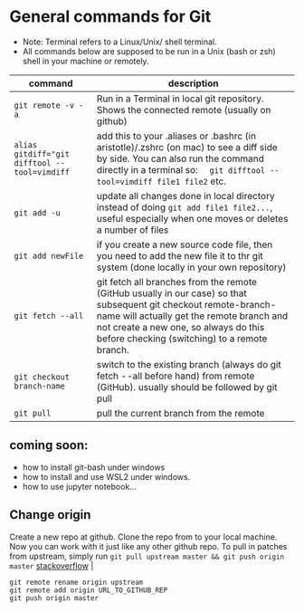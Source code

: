 # General commands for Git

* Note: Terminal refers to a Linux/Unix/ shell terminal. 
* All commands below are supposed to be run in a Unix (bash or zsh) shell in your machine or remotely. 

|command  | description   |
|--|--|
| `git remote -v -a`                    | Run in a Terminal in local git repository. Shows the connected remote (usually on github) |
| `alias gitdiff="git difftool --tool=vimdiff ` | add this to your .aliases or .bashrc (in aristotle)/.zshrc (on mac) to see a diff side by side. You can also run the command directly in a terminal so: `  git difftool --tool=vimdiff file1 file2` etc. |
| `git add -u ` | update all changes done in local directory instead of doing `git add file1 file2...`, useful especially when one moves or deletes a number of files|
| `git add newFile` | if you create a new source code file, then you need to add the new file it to thr git system (done locally in your own repository) |
| `git fetch --all` | git fetch all branches from the remote (GitHub usually in our case) so that subsequent git checkout remote-branch-name will actually get the remote branch and not create a new one, so always do this before checking (switching) to a remote branch. |
| `git checkout branch-name`| switch to the existing branch (always do git fetch --all before hand) from remote (GitHub). usually should be followed by git pull |
| `git pull` | pull the current branch from the remote |


## coming soon: 
- how to install git-bash under windows
- how to install and use WSL2 under windows. 
- how to use jupyter notebook...  

## Change origin
Create a new repo at github. Clone the repo from  to your local machine. Now you can work with it just like any other github repo. To pull in patches from upstream, simply run `git pull upstream master && git push origin master` [stackoverflow](https://stackoverflow.com/questions/5181845/git-push-existing-repo-to-a-new-and-different-remote-repo-server) |

```
git remote rename origin upstream 
git remote add origin URL_TO_GITHUB_REP
git push origin master
``` 
